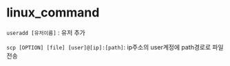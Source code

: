 # linux_command

`useradd [유저이름]` : 유저 추가

`scp [OPTION] [file] [user]@[ip]:[path]`: ip주소의 user계정에 path경로로 파일 전송 
